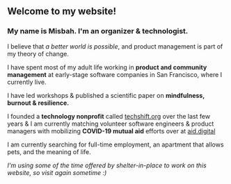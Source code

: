 ## Welcome to my website!

### My name is Misbah. I'm an organizer & technologist. 

I believe that _a better world is possible_, and product management is part of my theory of change.

I have spent most of my adult life working in **product and community management** at early-stage software companies in 
San Francisco, where I currently live. 

I have led workshops & published a scientific paper on **mindfulness, burnout & resilience.** 

I founded a **technology nonprofit** called [techshift.org](Techshift) over the last few years & I am currently matching volunteer software engineers & product managers with mobilizing **COVID-19 mutual aid** efforts over at [aid.digital](Aid.Digital) 

I am currently searching for full-time employment, an apartment that allows pets, and the meaning of life.

_I'm using some of the time offered by shelter-in-place to work on this website, so visit again sometime :)_ 

